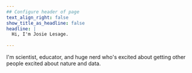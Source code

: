 ```yaml
---
## Configure header of page
text_align_right: false
show_title_as_headline: false
headline: |
  Hi, I'm Josie Lesage.
  
---
```


<!-- this is a subheadline -->
I'm scientist, educator, and huge nerd who's excited about getting other people excited about nature and data. 